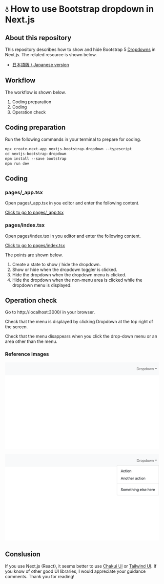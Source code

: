 # 💧 How to use Bootstrap dropdown in Next.js

## About this repository

This repository describes how to show and hide Bootstrap 5 [Dropdowns](https://getbootstrap.com/docs/5.2/components/dropdowns/) in Next.js. The related resource is shown below.

- [日本語版 / Japanese version](https://zenn.dev/tatsuyasusukida/articles/nextjs-bootstrap-dropdown)



## Workflow

The workflow is shown below.

1. Coding preparation
2. Coding
3. Operation check



## Coding preparation

Run the following commands in your terminal to prepare for coding.

```shell
npx create-next-app nextjs-bootstrap-dropdown --typescript
cd nextjs-bootstrap-dropdown
npm install --save bootstrap
npm run dev
```



## Coding

### pages/\_app.tsx

Open pages/\_app.tsx in you editor and enter the following content.

[Click to go to pages/\_app.tsx](https://github.com/tatsuyasusukida/nextjs-bootstrap-dropdown/blob/main/pages/_app.tsx)

### pages/index.tsx

Open pages/index.tsx in you editor and enter the following content.

[Click to go to pages/index.tsx](https://github.com/tatsuyasusukida/nextjs-bootstrap-dropdown/blob/main/pages/index.tsx)

The points are shown below.

1. Create a state to show / hide the dropdown.
2. Show or hide when the dropdown toggler is clicked.
3. Hide the dropdown when the dropdown menu is clicked.
4. Hide the dropdown when the non-menu area is clicked while the dropdown menu is displayed.



## Operation check

Go to http://localhost:3000/ in your browser.

Check that the menu is displayed by clicking Dropdown at the top right of the screen.

Check that the menu disappears when you click the drop-down menu or an area other than the menu.

### Reference images

![](https://github.com/tatsuyasusukida/nextjs-bootstrap-dropdown/blob/main/images/img-check-01.png)

![](https://github.com/tatsuyasusukida/nextjs-bootstrap-dropdown/blob/main/images/img-check-02.png)



## Conslusion

If you use Next.js (React), it seems better to use [Chakui UI](https://chakra-ui.com/) or [Tailwind UI](https://tailwindui.com/). If you know of other good UI libraries, I would appreciate your guidance comments. Thank you for reading!
